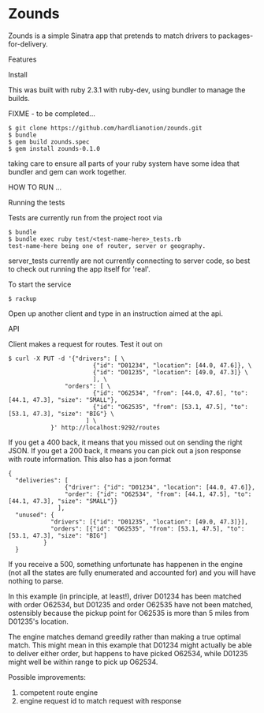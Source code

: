 # Zounds

Zounds is a simple Sinatra app that pretends to match drivers to packages-for-delivery.

Features

Install

This was built with ruby 2.3.1 with ruby-dev, using bundler to manage the builds.  

FIXME - to be completed...

    $ git clone https://github.com/hardlianotion/zounds.git
    $ bundle
    $ gem build zounds.spec
    $ gem install zounds-0.1.0

taking care to ensure all parts of your ruby system have some idea that bundler and gem 
can work together.

HOW TO RUN ...

Running the tests

Tests are currently run from the project root via

    $ bundle
    $ bundle exec ruby test/<test-name-here>_tests.rb 
    test-name-here being one of router, server or geography.

server_tests currently are not currently connecting to server code, so best to check out running the
app itself for 'real'.

To start the service

    $ rackup

Open up another client and type in an instruction aimed at the api.

API

Client makes a request for routes.  Test it out on

    $ curl -X PUT -d '{"drivers": [ \
                            {"id": "D01234", "location": [44.0, 47.6]}, \
                            {"id": "D01235", "location": [49.0, 47.3]} \
                            ], \
                    "orders": [ \
                            {"id": "O62534", "from": [44.0, 47.6], "to": [44.1, 47.3], "size": "SMALL"},
                            {"id": "O62535", "from": [53.1, 47.5], "to": [53.1, 47.3], "size": "BIG"} \
                          ] \
                }' http://localhost:9292/routes

If you get a 400 back, it means that you missed out on sending the right JSON. 
If you get a 200 back, it means you can pick out a json response with route information.  This also has
a json format
    
    {
      "deliveries": [ 
                    {"driver": {"id": "D01234", "location": [44.0, 47.6]}, 
                    "order": {"id": "O62534", "from": [44.1, 47.5], "to": [44.1, 47.3], "size": "SMALL"}}
                  ],
      "unused": {
                "drivers": [{"id": "D01235", "location": [49.0, 47.3]}],
                "orders": [{"id": "O62535", "from": [53.1, 47.5], "to": [53.1, 47.3], "size": "BIG"]
              }
      }

If you receive a 500, something unfortunate has happenen in the engine (not all the states are fully enumerated and
accounted for) and you will have nothing to parse.
      
In this example (in principle, at least!), driver D01234 has been matched with order O62534, but D01235 and order 
O62535 have not been matched, ostensibly because the pickup point for O62535 is more than 5 miles from D01235's 
location.  
  
The engine matches demand greedily rather than making a true optimal match.  This might mean in this 
example that D01234 might actually be able to deliver either order, but happens to have picked O62534, while 
D01235 might well be within range to pick up O62534.
  
  Possible improvements: 
  1. competent route engine
  2. engine request id to match request with response
  
  
